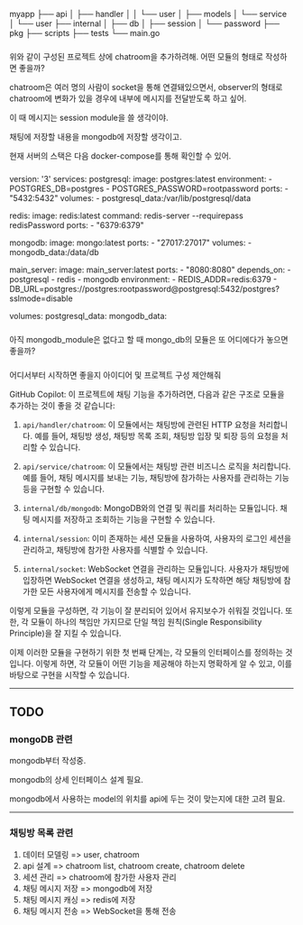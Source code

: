 myapp
├── api
│   ├── handler
│   │   └── user
│   ├── models
│   └── service
│       └── user
├── internal
│   ├── db
│   ├── session
│   └── password
├── pkg
├── scripts
├── tests
└── main.go

###

위와 같이 구성된 프로젝트 상에 chatroom을 추가하려해. 어떤 모듈의 형태로 작성하면 좋을까?

chatroom은 여러 명의 사람이 socket을 통해 연결돼있으면서, observer의 형태로 chatroom에 변화가 있을 경우에 내부에 메시지를 전달받도록 하고 싶어.

이 때 메시지는 session module을 쓸 생각이야.

채팅에 저장할 내용을 mongodb에 저장할 생각이고.

현재 서버의 스택은 다음 docker-compose를 통해 확인할 수 있어.

###

version: '3'
services:
  postgresql:
    image: postgres:latest
    environment:
      - POSTGRES_DB=postgres
      - POSTGRES_PASSWORD=rootpassword
    ports:
      - "5432:5432"
    volumes:
      - postgresql_data:/var/lib/postgresql/data

  redis:
    image: redis:latest
    command: redis-server --requirepass redisPassword
    ports:
      - "6379:6379"

  mongodb:
    image: mongo:latest
    ports:
      - "27017:27017"
    volumes:
      - mongodb_data:/data/db
  
  main_server:
    image: main_server:latest
    ports:
      - "8080:8080"
    depends_on:
      - postgresql
      - redis
      - mongodb
    environment:
      - REDIS_ADDR=redis:6379
      - DB_URL=postgres://postgres:rootpassword@postgresql:5432/postgres?sslmode=disable

volumes:
  postgresql_data:
  mongodb_data:

###

아직 mongodb_module은 없다고 할 때 mongo_db의 모듈은 또 어디에다가 놓으면 좋을까?

###

어디서부터 시작하면 좋을지 아이디어 및 프로젝트 구성 제안해줘

GitHub Copilot: 이 프로젝트에 채팅 기능을 추가하려면, 다음과 같은 구조로 모듈을 추가하는 것이 좋을 것 같습니다:

1. `api/handler/chatroom`: 이 모듈에서는 채팅방에 관련된 HTTP 요청을 처리합니다. 예를 들어, 채팅방 생성, 채팅방 목록 조회, 채팅방 입장 및 퇴장 등의 요청을 처리할 수 있습니다.

2. `api/service/chatroom`: 이 모듈에서는 채팅방 관련 비즈니스 로직을 처리합니다. 예를 들어, 채팅 메시지를 보내는 기능, 채팅방에 참가하는 사용자를 관리하는 기능 등을 구현할 수 있습니다.

3. `internal/db/mongodb`: MongoDB와의 연결 및 쿼리를 처리하는 모듈입니다. 채팅 메시지를 저장하고 조회하는 기능을 구현할 수 있습니다.

4. `internal/session`: 이미 존재하는 세션 모듈을 사용하여, 사용자의 로그인 세션을 관리하고, 채팅방에 참가한 사용자를 식별할 수 있습니다.

5. `internal/socket`: WebSocket 연결을 관리하는 모듈입니다. 사용자가 채팅방에 입장하면 WebSocket 연결을 생성하고, 채팅 메시지가 도착하면 해당 채팅방에 참가한 모든 사용자에게 메시지를 전송할 수 있습니다.

이렇게 모듈을 구성하면, 각 기능이 잘 분리되어 있어서 유지보수가 쉬워질 것입니다. 또한, 각 모듈이 하나의 책임만 가지므로 단일 책임 원칙(Single Responsibility Principle)을 잘 지킬 수 있습니다.

이제 이러한 모듈을 구현하기 위한 첫 번째 단계는, 각 모듈의 인터페이스를 정의하는 것입니다. 이렇게 하면, 각 모듈이 어떤 기능을 제공해야 하는지 명확하게 알 수 있고, 이를 바탕으로 구현을 시작할 수 있습니다.


---

## TODO

### mongoDB 관련

mongodb부터 작성중.

mongodb의 상세 인터페이스 설계 필요.

mongodb에서 사용하는 model의 위치를 api에 두는 것이 맞는지에 대한 고려 필요.

---

### 채팅방 목록 관련

1. 데이터 모델링 => user, chatroom
2. api 설계 => chatroom list, chatroom create, chatroom delete
3. 세션 관리 => chatroom에 참가한 사용자 관리
4. 채팅 메시지 저장 => mongodb에 저장
5. 채팅 메시지 캐싱 => redis에 저장
6. 채팅 메시지 전송 => WebSocket을 통해 전송